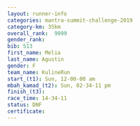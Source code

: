 ```yaml
---
layout: runner-info 
categories: mantra-summit-challenge-2019 
category-km: 35km 
overall_rank:  9999
gender_rank: 
bib: 513
first_name: Melia
last_name: Agustin
gender: F
team_name: KulineRun
start_(t1): Sun, 12-00-00 am
mbah_kamad_(t2): Sun, 02-34-11 pm
finish_(t3): 
race_time: 14-34-11
status: DNF
certificate: 
---
```

